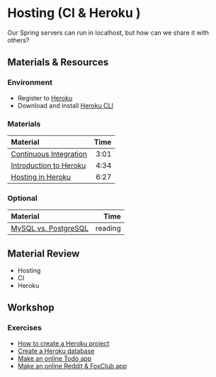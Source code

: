 # Hosting (CI & Heroku )

Our Spring servers can run in localhost, but how can we share it with others?

## Materials & Resources
### Environment
 
 - Register to [Heroku](https://signup.heroku.com/dc)
 - Download and install [Heroku CLI](https://devcenter.heroku.com/articles/heroku-cli#macos-installer)

### Materials

| Material | Time |
|:-------- |-----:|
|[Continuous Integration](https://www.youtube.com/watch?v=RcTFpNlkiUs)| 3:01|
|[Introduction to Heroku](https://www.youtube.com/watch?v=3FhcROr0XdM)| 4:34|
|[Hosting in Heroku](https://www.youtube.com/watch?v=0NcF1p_LRYA)| 6:27|

### Optional

| Material | Time |
|:-------- |-----:|
|[MySQL vs. PostgreSQL](https://www.2ndquadrant.com/en/postgresql/postgresql-vs-mysql/)| reading|


## Material Review

- Hosting
- CI
- Heroku

## Workshop

### Exercises

 - [How to create a Heroku project](warmup/warmup.md)
 - [Create a Heroku database](db/db.md)
 - [Make an online Todo app](todo/todo.md)
 - [Make an online Reddit & FoxClub app](foxnredditapp/foxnredditapp.md)

 
